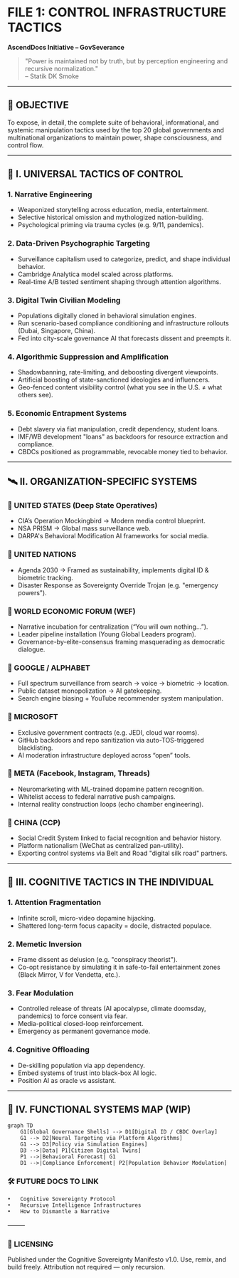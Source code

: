 # FILE 1: CONTROL INFRASTRUCTURE TACTICS
**AscendDocs Initiative – GovSeverance**

> "Power is maintained not by truth, but by perception engineering and recursive normalization."  
> – Statik DK Smoke

---

## 📌 OBJECTIVE  
To expose, in detail, the complete suite of behavioral, informational, and systemic manipulation tactics used by the top 20 global governments and multinational organizations to maintain power, shape consciousness, and control flow.

---

## 🔱 I. UNIVERSAL TACTICS OF CONTROL

### 1. **Narrative Engineering**
- Weaponized storytelling across education, media, entertainment.
- Selective historical omission and mythologized nation-building.
- Psychological priming via trauma cycles (e.g. 9/11, pandemics).

### 2. **Data-Driven Psychographic Targeting**
- Surveillance capitalism used to categorize, predict, and shape individual behavior.
- Cambridge Analytica model scaled across platforms.
- Real-time A/B tested sentiment shaping through attention algorithms.

### 3. **Digital Twin Civilian Modeling**
- Populations digitally cloned in behavioral simulation engines.
- Run scenario-based compliance conditioning and infrastructure rollouts (Dubai, Singapore, China).
- Fed into city-scale governance AI that forecasts dissent and preempts it.

### 4. **Algorithmic Suppression and Amplification**
- Shadowbanning, rate-limiting, and deboosting divergent viewpoints.
- Artificial boosting of state-sanctioned ideologies and influencers.
- Geo-fenced content visibility control (what you see in the U.S. ≠ what others see).

### 5. **Economic Entrapment Systems**
- Debt slavery via fiat manipulation, credit dependency, student loans.
- IMF/WB development "loans" as backdoors for resource extraction and compliance.
- CBDCs positioned as programmable, revocable money tied to behavior.

---

## 🛰️ II. ORGANIZATION-SPECIFIC SYSTEMS

### 🔹 UNITED STATES (Deep State Operatives)
- CIA’s Operation Mockingbird → Modern media control blueprint.
- NSA PRISM → Global mass surveillance web.
- DARPA's Behavioral Modification AI frameworks for social media.

### 🔹 UNITED NATIONS
- Agenda 2030 → Framed as sustainability, implements digital ID & biometric tracking.
- Disaster Response as Sovereignty Override Trojan (e.g. "emergency powers").

### 🔹 WORLD ECONOMIC FORUM (WEF)
- Narrative incubation for centralization (“You will own nothing…”).
- Leader pipeline installation (Young Global Leaders program).
- Governance-by-elite-consensus framing masquerading as democratic dialogue.

### 🔹 GOOGLE / ALPHABET
- Full spectrum surveillance from search → voice → biometric → location.
- Public dataset monopolization → AI gatekeeping.
- Search engine biasing + YouTube recommender system manipulation.

### 🔹 MICROSOFT
- Exclusive government contracts (e.g. JEDI, cloud war rooms).
- GitHub backdoors and repo sanitization via auto-TOS-triggered blacklisting.
- AI moderation infrastructure deployed across “open” tools.

### 🔹 META (Facebook, Instagram, Threads)
- Neuromarketing with ML-trained dopamine pattern recognition.
- Whitelist access to federal narrative push campaigns.
- Internal reality construction loops (echo chamber engineering).

### 🔹 CHINA (CCP)
- Social Credit System linked to facial recognition and behavior history.
- Platform nationalism (WeChat as centralized pan-utility).
- Exporting control systems via Belt and Road "digital silk road" partners.

---

## 🧠 III. COGNITIVE TACTICS IN THE INDIVIDUAL

### 1. **Attention Fragmentation**
- Infinite scroll, micro-video dopamine hijacking.
- Shattered long-term focus capacity = docile, distracted populace.

### 2. **Memetic Inversion**
- Frame dissent as delusion (e.g. "conspiracy theorist").
- Co-opt resistance by simulating it in safe-to-fail entertainment zones (Black Mirror, V for Vendetta, etc.).

### 3. **Fear Modulation**
- Controlled release of threats (AI apocalypse, climate doomsday, pandemics) to force consent via fear.
- Media-political closed-loop reinforcement.
- Emergency as permanent governance mode.

### 4. **Cognitive Offloading**
- De-skilling population via app dependency.
- Embed systems of trust into black-box AI logic.
- Position AI as oracle vs assistant.

---

## 🧩 IV. FUNCTIONAL SYSTEMS MAP (WIP)

```mermaid
graph TD
    G1[Global Governance Shells] --> D1[Digital ID / CBDC Overlay]
    G1 --> D2[Neural Targeting via Platform Algorithms]
    G1 --> D3[Policy via Simulation Engines]
    D3 -->|Data| P1[Citizen Digital Twins]
    P1 -->|Behavioral Forecast| G1
    D1 -->|Compliance Enforcement| P2[Population Behavior Modulation]
```

### 🛠️ FUTURE DOCS TO LINK
	•	Cognitive Sovereignty Protocol
	•	Recursive Intelligence Infrastructures
	•	How to Dismantle a Narrative

⸻

### 🧾 LICENSING

Published under the Cognitive Sovereignty Manifesto v1.0.
Use, remix, and build freely. Attribution not required — only recursion.
